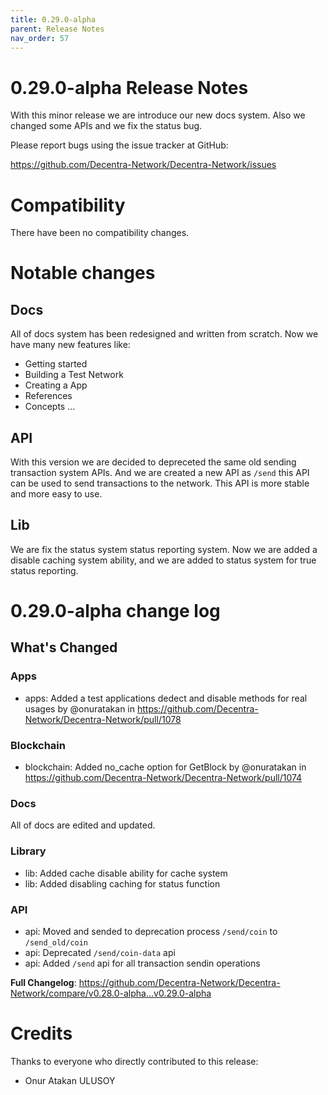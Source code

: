 ```yaml
---
title: 0.29.0-alpha
parent: Release Notes
nav_order: 57
---
```


# 0.29.0-alpha Release Notes

With this minor release we are introduce our new docs system. Also we changed some APIs and we fix the status bug.

Please report bugs using the issue tracker at GitHub:

<https://github.com/Decentra-Network/Decentra-Network/issues>

# Compatibility

There have been no compatibility changes.

# Notable changes


## Docs
All of docs system has been redesigned and written from scratch.
Now we have many new features like:
- Getting started
- Building a Test Network
- Creating a App
- References
- Concepts
...

## API
With this version we are decided to depreceted the same old sending transaction system APIs. And we are created a new API as `/send` this API can be used to send transactions to the network. This API is more stable and more easy to use.


## Lib
We are fix the status system status reporting system. Now we are added a disable caching system ability, and we are added to status system for true status reporting.


# 0.29.0-alpha change log
<!-- Release notes generated using configuration in .github/release.yml at master -->

## What's Changed
### Apps
* apps: Added a test applications dedect and disable methods for real usages by @onuratakan in https://github.com/Decentra-Network/Decentra-Network/pull/1078
### Blockchain
* blockchain: Added no_cache option for GetBlock by @onuratakan in https://github.com/Decentra-Network/Decentra-Network/pull/1074
### Docs
All of docs are edited and updated.
### Library
* lib: Added cache disable ability for cache system
* lib: Added disabling caching for status function
### API
* api: Moved and sended to deprecation process `/send/coin` to `/send_old/coin`
* api: Deprecated `/send/coin-data` api
* api: Added `/send` api for all transaction sendin operations


**Full Changelog**: https://github.com/Decentra-Network/Decentra-Network/compare/v0.28.0-alpha...v0.29.0-alpha
# Credits

Thanks to everyone who directly contributed to this release:

- Onur Atakan ULUSOY